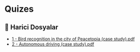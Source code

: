 # Quizes


<!--Index-->

## 🔗 Harici Dosyalar

- [1 - Bird recognition in the city of Peacetopia (case study).pdf](./1%20-%20Bird%20recognition%20in%20the%20city%20of%20Peacetopia%20%28case%20study%29.pdf)
- [2 - Autonomous driving (case study).pdf](./2%20-%20Autonomous%20driving%20%28case%20study%29.pdf)


<!--Index-->

